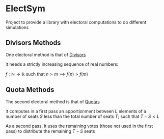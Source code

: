 # ElectSym

Project to provide a library with electoral computations to do different simulations

## Divisors Methods

One electoral method is that of [Divisors](https://en.wikipedia.org/wiki/Highest_averages_method)

It needs a strictly increasing sequence of real numbers:

$f:\mathbb{N}\to\mathbb{R}$ such that $n > m \implies f(n) > f(m)$

## Quota Methods

The second electoral method is that of [Quotas](https://en.wikipedia.org/wiki/Largest_remainder_method)

It computes in a first pass an apportionment between $L$ elements of a number of seats $S$ less than the total
number of seats $T$; such that $T-S < L$

As a second pass, it uses the remaining votes (those not used in the first pass) to distribute the remaining $T-S$ seats